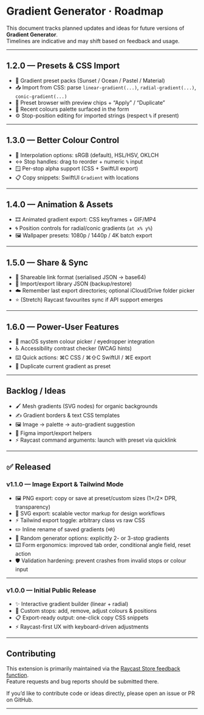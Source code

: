 # Gradient Generator · Roadmap

This document tracks planned updates and ideas for future versions of **Gradient Generator**.  
Timelines are indicative and may shift based on feedback and usage.

---

## 1.2.0 — Presets & CSS Import
- 🎨 Gradient preset packs (Sunset / Ocean / Pastel / Material)
- 📥 Import from CSS: parse `linear-gradient(...)`, `radial-gradient(...)`, `conic-gradient(...)`
- 🔎 Preset browser with preview chips + “Apply” / “Duplicate”
- 🎨 Recent colours palette surfaced in the form
- ⚙️ Stop-position editing for imported strings (respect `%` if present)

---

## 1.3.0 — Better Colour Control
- 🌈 Interpolation options: sRGB (default), HSL/HSV, OKLCH
- ↔️ Stop handles: drag to reorder + numeric `%` input
- 🪟 Per-stop alpha support (CSS + SwiftUI export)
- 📋 Copy snippets: SwiftUI `Gradient` with locations

---

## 1.4.0 — Animation & Assets
- 🎞️ Animated gradient export: CSS keyframes + GIF/MP4
- 🌀 Position controls for radial/conic gradients (`at x% y%`)
- 🖼️ Wallpaper presets: 1080p / 1440p / 4K batch export

---

## 1.5.0 — Share & Sync
- 🔗 Shareable link format (serialised JSON → base64)
- 📂 Import/export library JSON (backup/restore)
- ☁️ Remember last export directories; optional iCloud/Drive folder picker
- ⭐ (Stretch) Raycast favourites sync if API support emerges

---

## 1.6.0 — Power-User Features
- 🎯 macOS system colour picker / eyedropper integration
- ♿ Accessibility contrast checker (WCAG hints)
- ⌨️ Quick actions: ⌘C CSS / ⌘⇧C SwiftUI / ⌘E export
- 📑 Duplicate current gradient as preset

---

## Backlog / Ideas
- 🖌️ Mesh gradients (SVG nodes) for organic backgrounds
- ✍️ Gradient borders & text CSS templates
- 🖼️ Image → palette → auto-gradient suggestion
- 🔗 Figma import/export helpers
- ⚡ Raycast command arguments: launch with preset via quicklink

---

## ✅ Released

### v1.1.0 — Image Export & Tailwind Mode
- 🖼️ PNG export: copy or save at preset/custom sizes (1×/2× DPR, transparency)  
- 📐 SVG export: scalable vector markup for design workflows  
- ⚡ Tailwind export toggle: arbitrary class vs raw CSS  
- ✏️ Inline rename of saved gradients (`⌘R`)  
- 🎲 Random generator options: explicitly 2- or 3-stop gradients  
- ⌨️ Form ergonomics: improved tab order, conditional angle field, reset action  
- 🛡️ Validation hardening: prevent crashes from invalid stops or colour input  

---

### v1.0.0 — Initial Public Release
- ✨ Interactive gradient builder (linear + radial)  
- 🎨 Custom stops: add, remove, adjust colours & positions  
- 📋 Export-ready output: one-click copy CSS snippets  
- ⚡ Raycast-first UX with keyboard-driven adjustments  

---

## Contributing
This extension is primarily maintained via the [Raycast Store feedback function](https://github.com/raycast/extensions/issues/new?title=%5BGradient+Generator%5D+...&template=extension_feature_request.yml&labels=extension%2Cfeature%2Brequest&extension-url=https%3A%2F%2Fwww.raycast.com%2Fsmcnab1%2Fgradient-generator&body=%0A%3C%21--%0APlease+update+the+title+above+to+consisely+describe+the+issue%0A--%3E%0A%0A%23%23%23+Extension%0A%0A%23%7Brepository_url%28extension.latest_version%29%7D%0A%0A%23%23%23+Description%0A%0A%3C%21--%0ADescribe+the+feature+and+the+current+behavior%2Fstate.%0A--%3E%0A%0A%23%23%23+Who+will+benefit+from+this+feature%3F%0A%0A%23%23%23+Anything+else%3F%0A%0A%3C%21--%0ALinks%3F+References%3F+Anything+that+will+give+us+more+context%21%0ATip%3A+You+can+attach+images+or+log+files+by+clicking+this+area+to+highlight+it+and+then+dragging+files+in.%0A--%3E%0A%0A).  
Feature requests and bug reports should be submitted there.

If you’d like to contribute code or ideas directly, please open an issue or PR on GitHub.

---
